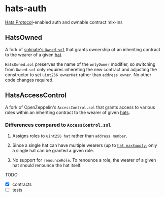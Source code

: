 # hats-auth

[Hats Protocol](https://github.com/Hats-Protocol/hats-protocol)-enabled auth and ownable contract mix-ins

## HatsOwned

A fork of [solmate's `Owned.sol`](https://github.com/transmissions11/solmate/blob/main/src/auth/Owned.sol) that grants ownership of an inheriting contract to the wearer of a given [hat](https://github.com/Hats-Protocol/hats-protocol).

`HatsOwned.sol` preserves the name of the `onlyOwner` modifier, so switching from `Owned.sol` only requires inhereting the new contract and adjusting the constructor to set `uint256 ownerHat` rather than `address owner`. No other code changes required.

## HatsAccessControl

A fork of OpenZeppelin's `AccessControl.sol` that grants access to various roles within an inheriting contract to the wearer of given [hats](https://github.com/Hats-Protocol/hats-protocol).

### Differences compared to `AccessControl.sol`

1. Assigns roles to `uint256 hat` rather than `address member`.

2. Since a single hat can have multiple wearers (up to [`hat.maxSupply`](https://github.com/Hats-Protocol/hats-protocol#hats-logic), only a single hat can be granted a given role.

3. No support for `renounceRole`. To renounce a role, the wearer of a given hat should renounce the hat itself.

TODO

- [x] contracts
- [ ] tests
